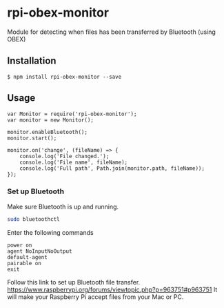 # rpi-obex-monitor

Module for detecting when files has been transferred by Bluetooth (using OBEX)

## Installation
	$ npm install rpi-obex-monitor --save


## Usage

    var Monitor = require('rpi-obex-monitor');
    var monitor = new Monitor();

    monitor.enableBluetooth();
    monitor.start();

    monitor.on('change', (fileName) => {
        console.log('File changed.');
        console.log('File name', fileName);
        console.log('Full path', Path.join(monitor.path, fileName));
    });

### Set up Bluetooth

Make sure Bluetooth is up and running.

````bash
sudo bluetoothctl
````

Enter the following commands

    power on
    agent NoInputNoOutput
    default-agent
    pairable on
    exit

Follow this link to set up Bluetooth file transfer. https://www.raspberrypi.org/forums/viewtopic.php?p=963751#p963751
It will make your Raspberry Pi accept files from your Mac or PC.
